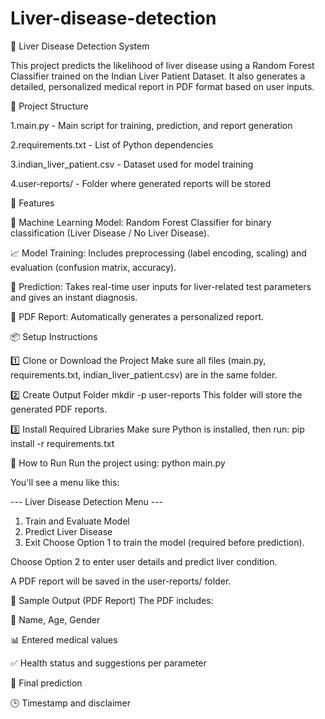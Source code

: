 # Liver-disease-detection

🧪 Liver Disease Detection System

This project predicts the likelihood of liver disease using a Random Forest Classifier trained on the Indian Liver Patient Dataset. It also generates a detailed, personalized medical report in PDF format based on user inputs.

📁 Project Structure

1.main.py                   - Main script for training, prediction, and report generation

2.requirements.txt          - List of Python dependencies

3.indian_liver_patient.csv  - Dataset used for model training

4.user-reports/             - Folder where generated reports will be stored


🚀 Features

🔬 Machine Learning Model: Random Forest Classifier for binary classification (Liver Disease / No Liver Disease).

📈 Model Training: Includes preprocessing (label encoding, scaling) and evaluation (confusion matrix, accuracy).

🧾 Prediction: Takes real-time user inputs for liver-related test parameters and gives an instant diagnosis.

📄 PDF Report: Automatically generates a personalized report.


📦 Setup Instructions

1️⃣ Clone or Download the Project
Make sure all files (main.py, requirements.txt, indian_liver_patient.csv) are in the same folder.

2️⃣ Create Output Folder
    mkdir -p user-reports
This folder will store the generated PDF reports.

3️⃣ Install Required Libraries
Make sure Python is installed, then run:
pip install -r requirements.txt


🏃 How to Run
Run the project using:
python main.py

You'll see a menu like this:

--- Liver Disease Detection Menu ---
1. Train and Evaluate Model
2. Predict Liver Disease
3. Exit
Choose Option 1 to train the model (required before prediction).

Choose Option 2 to enter user details and predict liver condition.

A PDF report will be saved in the user-reports/ folder.


📄 Sample Output (PDF Report)
The PDF includes:

👤 Name, Age, Gender

📊 Entered medical values

✅ Health status and suggestions per parameter

📌 Final prediction

🕒 Timestamp and disclaimer
